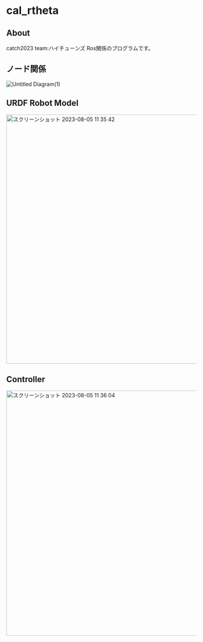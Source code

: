 # cal_rtheta
## About
catch2023 
team:ハイチューンズ
Ros関係のプログラムです。

## ノード関係
![Untitled Diagram(1)](https://github.com/moyuboo1/cal_rtheta/assets/84272109/53c58fc4-de96-45a8-9c66-ecccfcceeceb)


## URDF Robot Model
<img width="658" alt="スクリーンショット 2023-08-05 11 35 42" src="https://github.com/moyuboo1/cal_rtheta/assets/84272109/ece86423-ac8f-4aa5-91f9-27f46e349a2e">

## Controller
<img width="648" alt="スクリーンショット 2023-08-05 11 36 04" src="https://github.com/moyuboo1/cal_rtheta/assets/84272109/123a86cc-15a1-4586-a963-fd429156c91e">

## 
